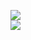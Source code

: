 [![](https://img.shields.io/badge/Made%20With-Github%20Spray-lightgrey.svg?style=for-the-badge&logo=github)](https://github.com/Annihil/github-spray#1445)  
[![](https://i.imgur.com/2DrTn0Z.gif)](https://github.com/Annihil/github-spray)